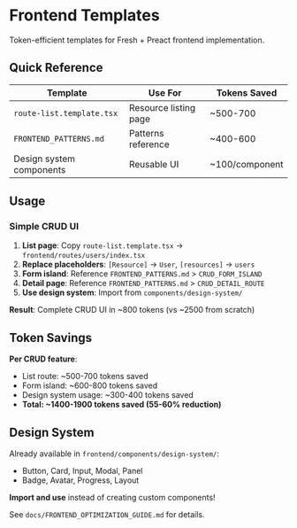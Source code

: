 # Frontend Templates

Token-efficient templates for Fresh + Preact frontend implementation.

## Quick Reference

| Template | Use For | Tokens Saved |
|----------|---------|--------------|
| `route-list.template.tsx` | Resource listing page | ~500-700 |
| `FRONTEND_PATTERNS.md` | Patterns reference | ~400-600 |
| Design system components | Reusable UI | ~100/component |

## Usage

### Simple CRUD UI

1. **List page**: Copy `route-list.template.tsx` → `frontend/routes/users/index.tsx`
2. **Replace placeholders**: `[Resource]` → `User`, `[resources]` → `users`
3. **Form island**: Reference `FRONTEND_PATTERNS.md` > `CRUD_FORM_ISLAND`
4. **Detail page**: Reference `FRONTEND_PATTERNS.md` > `CRUD_DETAIL_ROUTE`
5. **Use design system**: Import from `components/design-system/`

**Result**: Complete CRUD UI in ~800 tokens (vs ~2500 from scratch)

## Token Savings

**Per CRUD feature**:
- List route: ~500-700 tokens saved
- Form island: ~600-800 tokens saved
- Design system usage: ~300-400 tokens saved
- **Total: ~1400-1900 tokens saved (55-60% reduction)**

## Design System

Already available in `frontend/components/design-system/`:
- Button, Card, Input, Modal, Panel
- Badge, Avatar, Progress, Layout

**Import and use** instead of creating custom components!

See `docs/FRONTEND_OPTIMIZATION_GUIDE.md` for details.
